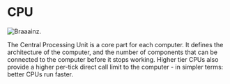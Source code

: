 # CPU

![Braaainz.](oredict:oc:cpu1)

The Central Processing Unit is a core part for each computer. It defines the architecture of the computer, and the number of components that can be connected to the computer before it stops working. Higher tier CPUs also provide a higher per-tick direct call limit to the computer - in simpler terms: better CPUs run faster.
